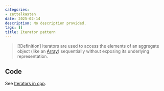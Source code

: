 ```yaml
---
categories:
- zettelkasten
date: 2025-02-14
description: No description provided.
tags: []
title: Iterator pattern
---
```


> [!Definition]
> Iterators are used to access the elements of an aggregate object (like an [Array](Array)) sequentially without exposing its underlying representation.

## Code

See [Iterators in cpp](Iterators%20in%20cpp.md).
